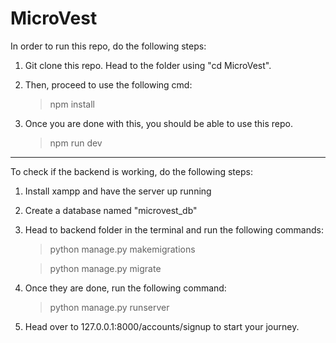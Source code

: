 # MicroVest

In order to run this repo, do the following steps:

1. Git clone this repo. Head to the folder using "cd MicroVest".
2. Then, proceed to use the following cmd:

    > npm install

3. Once you are done with this, you should be able to use this repo.

   > npm run dev

------------------------------------------------------------------------

To check if the backend is working, do the following steps:

1. Install xampp and have the server up running
2. Create a database named "microvest_db"
3. Head to backend folder in the terminal and run the following commands:

    > python manage.py makemigrations

    > python manage.py migrate

4. Once they are done, run the following command:

    > python manage.py runserver

5. Head over to 127.0.0.1:8000/accounts/signup to start your journey.